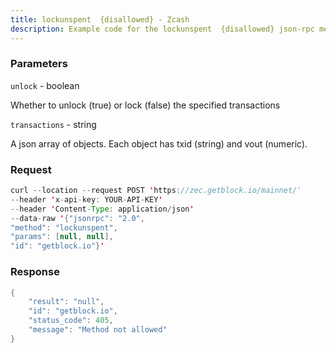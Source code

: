 ```yaml
---
title: lockunspent  {disallowed} - Zcash
description: Example code for the lockunspent  {disallowed} json-rpc method. Сomplete guide on how to use lockunspent  {disallowed} json-rpc in GetBlock.io Web3 documentation.
---
```


### Parameters


`unlock` - boolean

Whether to unlock (true) or lock (false) the specified transactions

`transactions` - string

A json array of objects. Each object has txid (string) and vout
(numeric).

### Request

``` java
curl --location --request POST 'https://zec.getblock.io/mainnet/' 
--header 'x-api-key: YOUR-API-KEY' 
--header 'Content-Type: application/json' 
--data-raw '{"jsonrpc": "2.0",
"method": "lockunspent",
"params": [null, null],
"id": "getblock.io"}'
```

###  Response

``` java
{
    "result": "null",
    "id": "getblock.io",
    "status_code": 405,
    "message": "Method not allowed"
}
```


